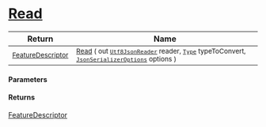 # [Read](./NetCoreFeatureDescriptorConverter-Read.md)



| Return | Name | 
| --- | --- | 
| <sub>[FeatureDescriptor](./../../../FeatureDescriptor.md)</sub> | <sub>[Read](./NetCoreFeatureDescriptorConverter-Read.md) ( out [`Utf8JsonReader`](https://docs.microsoft.com/en-us/dotnet/api/System.Text.Json.Utf8JsonReader) reader, [`Type`](https://docs.microsoft.com/en-us/dotnet/api/System.Type) typeToConvert, [`JsonSerializerOptions`](https://docs.microsoft.com/en-us/dotnet/api/System.Text.Json.JsonSerializerOptions) options )</sub> | 


#### Parameters

#### Returns
[FeatureDescriptor](./../../../FeatureDescriptor.md)<br>

